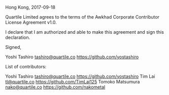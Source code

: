 Hong Kong, 2017-09-18

Quartile Limited agrees to the terms of the Awkhad Corporate Contributor License Agreement v1.0.

I declare that I am authorized and able to make this agreement and sign this declaration.

Signed,

Yoshi Tashiro tashiro@quartile.co https://github.com/yostashiro

List of contributors:

Yoshi Tashiro tashiro@quartile.co https://github.com/yostashiro
Tim Lai tl@quartile.co https://github.com/TimLai125
Tomoko Matsumura nako@quartile.co https://github.com/nakometal
